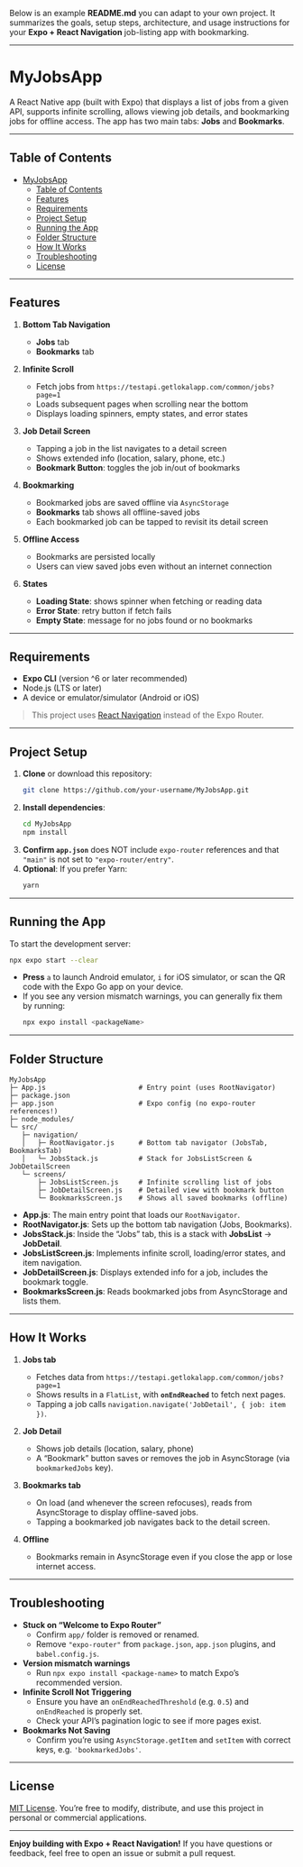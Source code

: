 Below is an example **README.md** you can adapt to your own project. It summarizes the goals, setup steps, architecture, and usage instructions for your **Expo + React Navigation** job-listing app with bookmarking. 

---

# MyJobsApp

A React Native app (built with Expo) that displays a list of jobs from a given API, supports infinite scrolling, allows viewing job details, and bookmarking jobs for offline access. The app has two main tabs: **Jobs** and **Bookmarks**.

---

## Table of Contents
- [MyJobsApp](#myjobsapp)
  - [Table of Contents](#table-of-contents)
  - [Features](#features)
  - [Requirements](#requirements)
  - [Project Setup](#project-setup)
  - [Running the App](#running-the-app)
  - [Folder Structure](#folder-structure)
  - [How It Works](#how-it-works)
  - [Troubleshooting](#troubleshooting)
  - [License](#license)

---

## Features

1. **Bottom Tab Navigation**  
   - **Jobs** tab  
   - **Bookmarks** tab  

2. **Infinite Scroll**  
   - Fetch jobs from `https://testapi.getlokalapp.com/common/jobs?page=1`  
   - Loads subsequent pages when scrolling near the bottom  
   - Displays loading spinners, empty states, and error states

3. **Job Detail Screen**  
   - Tapping a job in the list navigates to a detail screen  
   - Shows extended info (location, salary, phone, etc.)  
   - **Bookmark Button**: toggles the job in/out of bookmarks

4. **Bookmarking**  
   - Bookmarked jobs are saved offline via `AsyncStorage`  
   - **Bookmarks** tab shows all offline-saved jobs  
   - Each bookmarked job can be tapped to revisit its detail screen

5. **Offline Access**  
   - Bookmarks are persisted locally  
   - Users can view saved jobs even without an internet connection

6. **States**  
   - **Loading State**: shows spinner when fetching or reading data  
   - **Error State**: retry button if fetch fails  
   - **Empty State**: message for no jobs found or no bookmarks  

---

## Requirements

- **Expo CLI** (version ^6 or later recommended)  
- Node.js (LTS or later)  
- A device or emulator/simulator (Android or iOS)  

> This project uses [React Navigation](https://reactnavigation.org/) instead of the Expo Router.

---

## Project Setup

1. **Clone** or download this repository:
   ```bash
   git clone https://github.com/your-username/MyJobsApp.git
   ```
2. **Install dependencies**:
   ```bash
   cd MyJobsApp
   npm install
   ```
3. **Confirm `app.json`** does NOT include `expo-router` references and that `"main"` is not set to `"expo-router/entry"`.  
4. **Optional**: If you prefer Yarn:
   ```bash
   yarn
   ```

---

## Running the App

To start the development server:

```bash
npx expo start --clear
```

- **Press** `a` to launch Android emulator, `i` for iOS simulator, or scan the QR code with the Expo Go app on your device.
- If you see any version mismatch warnings, you can generally fix them by running:
  ```bash
  npx expo install <packageName>
  ```

---

## Folder Structure

```
MyJobsApp
├─ App.js                       # Entry point (uses RootNavigator)
├─ package.json
├─ app.json                     # Expo config (no expo-router references!)
├─ node_modules/
└─ src/
   ├─ navigation/
   │   ├─ RootNavigator.js      # Bottom tab navigator (JobsTab, BookmarksTab)
   │   └─ JobsStack.js          # Stack for JobsListScreen & JobDetailScreen
   └─ screens/
       ├─ JobsListScreen.js     # Infinite scrolling list of jobs
       ├─ JobDetailScreen.js    # Detailed view with bookmark button
       └─ BookmarksScreen.js    # Shows all saved bookmarks (offline)
```

- **App.js**: The main entry point that loads our `RootNavigator`.  
- **RootNavigator.js**: Sets up the bottom tab navigation (Jobs, Bookmarks).  
- **JobsStack.js**: Inside the “Jobs” tab, this is a stack with **JobsList** → **JobDetail**.  
- **JobsListScreen.js**: Implements infinite scroll, loading/error states, and item navigation.  
- **JobDetailScreen.js**: Displays extended info for a job, includes the bookmark toggle.  
- **BookmarksScreen.js**: Reads bookmarked jobs from AsyncStorage and lists them.

---

## How It Works

1. **Jobs tab**  
   - Fetches data from `https://testapi.getlokalapp.com/common/jobs?page=1`  
   - Shows results in a `FlatList`, with **`onEndReached`** to fetch next pages.  
   - Tapping a job calls `navigation.navigate('JobDetail', { job: item })`.

2. **Job Detail**  
   - Shows job details (location, salary, phone)  
   - A “Bookmark” button saves or removes the job in AsyncStorage (via `bookmarkedJobs` key).

3. **Bookmarks tab**  
   - On load (and whenever the screen refocuses), reads from AsyncStorage to display offline-saved jobs.  
   - Tapping a bookmarked job navigates back to the detail screen.

4. **Offline**  
   - Bookmarks remain in AsyncStorage even if you close the app or lose internet access.

---

## Troubleshooting

- **Stuck on “Welcome to Expo Router”**  
  - Confirm `app/` folder is removed or renamed.  
  - Remove `"expo-router"` from `package.json`, `app.json` plugins, and `babel.config.js`.
- **Version mismatch warnings**  
  - Run `npx expo install <package-name>` to match Expo’s recommended version.
- **Infinite Scroll Not Triggering**  
  - Ensure you have an `onEndReachedThreshold` (e.g. `0.5`) and `onEndReached` is properly set.  
  - Check your API’s pagination logic to see if more pages exist.
- **Bookmarks Not Saving**  
  - Confirm you’re using `AsyncStorage.getItem` and `setItem` with correct keys, e.g. `'bookmarkedJobs'`.

---

## License

[MIT License](https://opensource.org/licenses/MIT). You’re free to modify, distribute, and use this project in personal or commercial applications. 

---

**Enjoy building with Expo + React Navigation!** If you have questions or feedback, feel free to open an issue or submit a pull request.